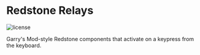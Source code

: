 # Redstone Relays

![license](https://img.shields.io/github/license/darkerbit/redstone-relays)

Garry's Mod-style Redstone components that activate on a keypress from the keyboard. 
